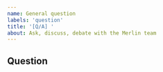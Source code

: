 ```yaml
---
name: General question
labels: 'question'
title: '[Q/A] '
about: Ask, discuss, debate with the Merlin team
---
```


## Question
<!-- (Have you searched the issues page before asking?) -->
